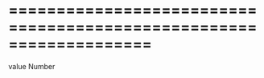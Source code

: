 ===================================================================
===================================================================

<!--shortDescription-->

<!--/shortDescription-->

<!--paramName1-->value<!--/paramName1-->
<!--paramType1-->Number<!--/paramType1-->
<!--paramDescription1-->

<!--/paramDescription1-->

<!--fullDescription-->

<!--/fullDescription-->